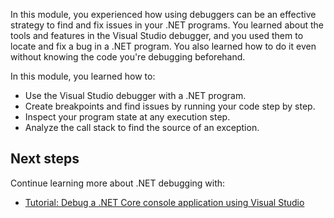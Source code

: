 In this module, you experienced how using debuggers can be an effective strategy to find and fix issues in your .NET programs. You learned about the tools and features in the Visual Studio debugger, and you used them to locate and fix a bug in a .NET program. You also learned how to do it even without knowing the code you're debugging beforehand.

In this module, you learned how to:

- Use the Visual Studio debugger with a .NET program.
- Create breakpoints and find issues by running your code step by step.
- Inspect your program state at any execution step.
- Analyze the call stack to find the source of an exception.

## Next steps

Continue learning more about .NET debugging with:

- [Tutorial: Debug a .NET Core console application using Visual Studio](/dotnet/core/tutorials/debugging-with-visual-studio)
